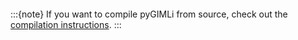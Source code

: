 ```{include} ../../INSTALLATION.md
```
:::{note}
If you want to compile pyGIMLi from source, check out the [compilation instructions](#compilation).
:::